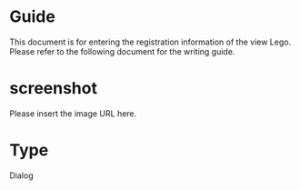 # Guide
This document is for entering the registration information of the view Lego. Please refer to the following document for the writing guide.

# screenshot
Please insert the image URL here.

# Type
Dialog